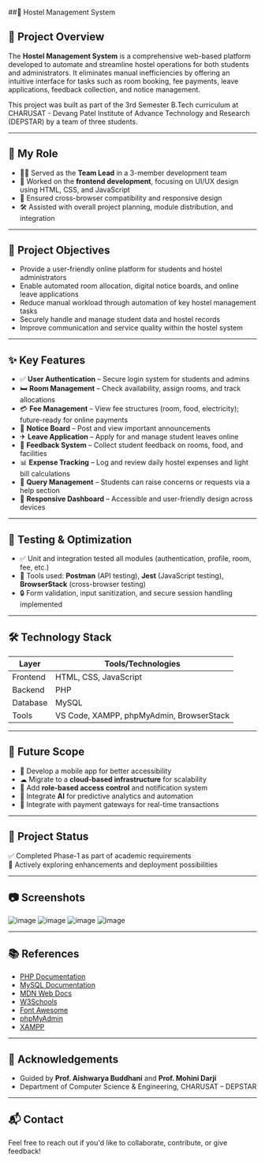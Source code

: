 ##🏨 Hostel Management System

## 📌 Project Overview

The **Hostel Management System** is a comprehensive web-based platform developed to automate and streamline hostel operations for both students and administrators. It eliminates manual inefficiencies by offering an intuitive interface for tasks such as room booking, fee payments, leave applications, feedback collection, and notice management.

This project was built as part of the 3rd Semester B.Tech curriculum at CHARUSAT - Devang Patel Institute of Advance Technology and Research (DEPSTAR) by a team of three students.

---

## 👤 My Role

- 👨‍💻 Served as the **Team Lead** in a 3-member development team
- 🎨 Worked on the **frontend development**, focusing on UI/UX design using HTML, CSS, and JavaScript
- 🧪 Ensured cross-browser compatibility and responsive design
- 🛠 Assisted with overall project planning, module distribution, and integration

---

## 🎯 Project Objectives

- Provide a user-friendly online platform for students and hostel administrators
- Enable automated room allocation, digital notice boards, and online leave applications
- Reduce manual workload through automation of key hostel management tasks
- Securely handle and manage student data and hostel records
- Improve communication and service quality within the hostel system

---

## ✨ Key Features

- ✅ **User Authentication** – Secure login system for students and admins
- 🛏 **Room Management** – Check availability, assign rooms, and track allocations
- 💳 **Fee Management** – View fee structures (room, food, electricity); future-ready for online payments
- 📢 **Notice Board** – Post and view important announcements
- ✈ **Leave Application** – Apply for and manage student leaves online
- 💬 **Feedback System** – Collect student feedback on rooms, food, and facilities
- 📊 **Expense Tracking** – Log and review daily hostel expenses and light bill calculations
- 📌 **Query Management** – Students can raise concerns or requests via a help section
- 📱 **Responsive Dashboard** – Accessible and user-friendly design across devices

---

## 🧪 Testing & Optimization

- ✅ Unit and integration tested all modules (authentication, profile, room, fee, etc.)
- 🧰 Tools used: **Postman** (API testing), **Jest** (JavaScript testing), **BrowserStack** (cross-browser testing)
- 🔒 Form validation, input sanitization, and secure session handling implemented

---

## 🛠 Technology Stack

| Layer         | Tools/Technologies                           |
|---------------|----------------------------------------------|
| Frontend      | HTML, CSS, JavaScript                        |
| Backend       | PHP                                           |
| Database      | MySQL                                        |
| Tools         | VS Code, XAMPP, phpMyAdmin, BrowserStack     |

---

## 🚀 Future Scope

- 📱 Develop a mobile app for better accessibility
- ☁ Migrate to a **cloud-based infrastructure** for scalability
- 🔐 Add **role-based access control** and notification system
- 🤖 Integrate **AI** for predictive analytics and automation
- 💸 Integrate with payment gateways for real-time transactions

---

## 🏁 Project Status

✅ Completed Phase-1 as part of academic requirements  
🔄 Actively exploring enhancements and deployment possibilities

---

## 📷 Screenshots

![image](https://github.com/user-attachments/assets/e6b57716-da8b-4ea4-888f-0a66c363a90d)
![image](https://github.com/user-attachments/assets/2037c4bf-81a7-444d-9efc-6d1c67f98d0e)
![image](https://github.com/user-attachments/assets/f7938a48-72ca-4326-8ea9-74f82139b8d7)
![image](https://github.com/user-attachments/assets/681cd63f-cf92-4b2a-945d-7377a3df4b72)


---

## 📚 References

- [PHP Documentation](https://www.php.net/docs.php)  
- [MySQL Documentation](https://dev.mysql.com/doc/)  
- [MDN Web Docs](https://developer.mozilla.org/)  
- [W3Schools](https://www.w3schools.com/)  
- [Font Awesome](https://fontawesome.com/)  
- [phpMyAdmin](https://www.phpmyadmin.net/)  
- [XAMPP](https://www.apachefriends.org/)

---

## 🙌 Acknowledgements

- Guided by **Prof. Aishwarya Buddhani** and **Prof. Mohini Darji**  
- Department of Computer Science & Engineering, CHARUSAT – DEPSTAR

---

## 📬 Contact

Feel free to reach out if you'd like to collaborate, contribute, or give feedback!

